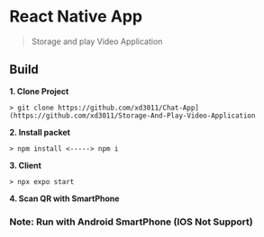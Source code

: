 # React Native App
> Storage and play Video Application

## Build
**1. Clone Project**
```
> git clone https://github.com/xd3011/Chat-App](https://github.com/xd3011/Storage-And-Play-Video-Application
```
**2. Install packet**
```
> npm install <-----> npm i
```
**3. Client**
```
> npx expo start
```
**4. Scan QR with SmartPhone**

### Note: Run with Android SmartPhone (IOS Not Support)
